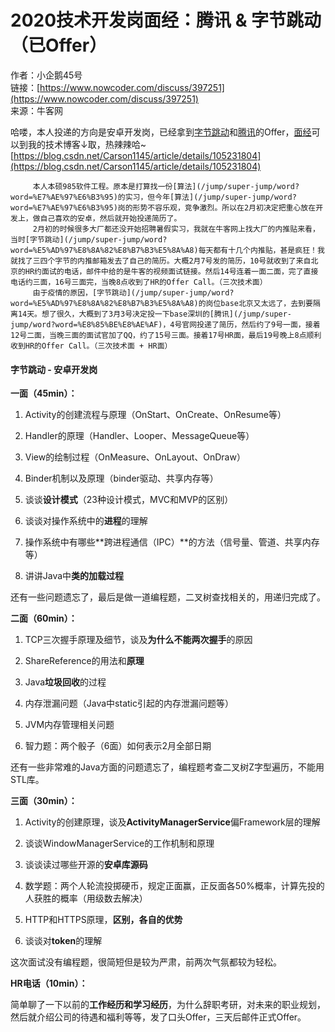 # 2020技术开发岗面经：腾讯 & 字节跳动（已Offer）

作者：小企鹅45号  
链接：[https://www.nowcoder.com/discuss/397251](https://www.nowcoder.com/discuss/397251)  
来源：牛客网  
  
哈喽，本人投递的方向是安卓开发岗，已经拿到[字节跳动](/jump/super-jump/word?word=%E5%AD%97%E8%8A%82%E8%B7%B3%E5%8A%A8)和[腾讯](/jump/super-jump/word?word=%E8%85%BE%E8%AE%AF)的Offer，[面经](/jump/super-jump/word?word=%E9%9D%A2%E7%BB%8F)可以到我的技术博客↓取，热辣辣哈~ [https://blog.csdn.net/Carson1145/article/details/105231804](https://blog.csdn.net/Carson1145/article/details/105231804)  
  
         本人本硕985软件工程。原本是打算找一份[算法](/jump/super-jump/word?word=%E7%AE%97%E6%B3%95)的实习，但今年[算法](/jump/super-jump/word?word=%E7%AE%97%E6%B3%95)岗的形势不容乐观，竞争激烈。所以在2月初决定把重心放在开发上，做自己喜欢的安卓，然后就开始投递简历了。  
         2月初的时候很多大厂都还没开始招聘暑假实习，我就在牛客网上找大厂的内推贴来看，当时[字节跳动](/jump/super-jump/word?word=%E5%AD%97%E8%8A%82%E8%B7%B3%E5%8A%A8)每天都有十几个内推贴，甚是疯狂！我就找了三四个字节的内推邮箱发去了自己的简历。大概2月7号发的简历，10号就收到了来自北京的HR约面试的电话，邮件中给的是牛客的视频面试链接。然后14号连着一面二面，完了直接电话约三面，16号三面完，当晚8点收到了HR的Offer Call。（三次技术面）  
         由于疫情的原因，[字节跳动](/jump/super-jump/word?word=%E5%AD%97%E8%8A%82%E8%B7%B3%E5%8A%A8)的岗位base北京又太远了，去到要隔离14天。想了很久，大概到了3月3号决定投一下base深圳的[腾讯](/jump/super-jump/word?word=%E8%85%BE%E8%AE%AF)，4号官网投递了简历，然后约了9号一面，接着12号二面，当晚三面的面试官加了QQ，约了15号三面。接着17号HR面，最后19号晚上8点顺利收到HR的Offer Call。（三次技术面 + HR面）



#### **字节跳动 - 安卓开发岗**

**一面（45min）：**

1. Activity的创建流程与原理（OnStart、OnCreate、OnResume等）

2. Handler的原理（Handler、Looper、MessageQueue等）

3. View的绘制过程（OnMeasure、OnLayout、OnDraw）

4. Binder机制以及原理（binder驱动、共享内存等）

5. 谈谈**设计模式**（23种设计模式，MVC和MVP的区别）

6. 谈谈对操作系统中的**进程**的理解

7. 操作系统中有哪些**跨进程通信（IPC）**的方法（信号量、管道、共享内存等）

8. 讲讲Java中**类的加载过程**

还有一些问题遗忘了，最后是做一道编程题，二叉树查找相关的，用递归完成了。

**二面（60min）：**

1. TCP三次握手原理及细节，谈及**为什么不能两次握手**的原因

2. ShareReference的用法和**原理**

3. Java**垃圾回收**的过程

4. 内存泄漏问题（Java中static引起的内存泄漏问题等）

5. JVM内存管理相关问题

6. 智力题：两个骰子（6面）如何表示2月全部日期

还有一些非常难的Java方面的问题遗忘了，编程题考查二叉树Z字型遍历，不能用STL库。

**三面（30min）：**

1. Activity的创建原理，谈及**ActivityManagerService**偏Framework层的理解

2. 谈谈WindowManagerService的工作机制和原理

3. 谈谈读过哪些开源的**安卓库源码**

4. 数学题：两个人轮流投掷硬币，规定正面赢，正反面各50%概率，计算先投的人获胜的概率（用级数去解决）

5. HTTP和HTTPS原理，**区别，各自的优势**

6. 谈谈对**token**的理解

这次面试没有编程题，很简短但是较为严肃，前两次气氛都较为轻松。

**HR电话（10min）：**

简单聊了一下以前的**工作经历和学习经历**，为什么辞职考研，对未来的职业规划，然后就介绍公司的待遇和福利等等，发了口头Offer，三天后邮件正式Offer。

